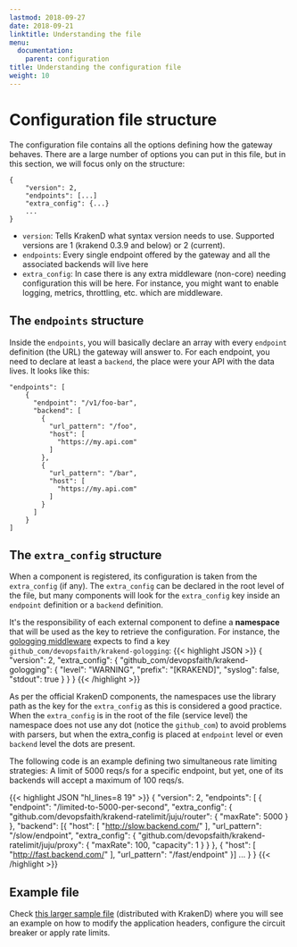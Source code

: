 ```yaml
---
lastmod: 2018-09-27
date: 2018-09-21
linktitle: Understanding the file
menu:
  documentation:
    parent: configuration
title: Understanding the configuration file
weight: 10
---
```


# Configuration file structure
The configuration file contains all the options defining how the gateway behaves. There are a large number of options you can put in this file, but in this section, we will focus only on the structure:

	{
	    "version": 2,
	    "endpoints": [...]
	    "extra_config": {...}
	    ...
	}

- `version`: Tells KrakenD what syntax version needs to use. Supported versions are 1 (krakend 0.3.9 and below) or 2 (current).
- `endpoints`: Every single endpoint offered by the gateway and all the associated backends will live here
- `extra_config`: In case there is any extra middleware (non-core) needing configuration this will be here. For instance, you might want to enable logging, metrics, throttling, etc. which are middleware.

## The `endpoints` structure
Inside the `endpoints`, you will basically declare an array with every `endpoint` definition (the URL) the gateway will answer to. For each endpoint, you need to declare at least a `backend`, the place were your API with the data lives. It looks like this:

	"endpoints": [
	    {
	      "endpoint": "/v1/foo-bar",
	      "backend": [
	        {
	          "url_pattern": "/foo",
	          "host": [
	            "https://my.api.com"
	          ]
	        },
	        {
	          "url_pattern": "/bar",
	          "host": [
	            "https://my.api.com"
	          ]
	        }
	      ]
	    }
  	]

## The `extra_config` structure
When a component is registered, its configuration is taken from the `extra_config` (if any). The `extra_config` can be declared in the root level of the file, but many components will look for the `extra_config` key inside an `endpoint` definition or a `backend` definition.

It's the responsibility of each external component to define a **namespace** that will be used as the key to retrieve the configuration. For instance, the [gologging middleware](https://github.com/devopsfaith/krakend-gologging) expects to find a key `github_com/devopsfaith/krakend-gologging`:
{{< highlight JSON >}}
{
	"version": 2,
	"extra_config": {
	    "github_com/devopsfaith/krakend-gologging": {
	      "level": "WARNING",
	      "prefix": "[KRAKEND]",
	      "syslog": false,
	      "stdout": true
	    }
	}
}
{{< /highlight >}}

As per the official KrakenD components, the namespaces use the library path as the key for the `extra_config` as this is considered a good practice. When the `extra_config` is in the root of the file (service level) the namespace does not use any dot (notice the `github_com`) to avoid problems with parsers, but when the extra_config is placed at `endpoint` level or even `backend` level the dots are present.

The following code is an example defining two simultaneous rate limiting strategies: A limit of 5000 reqs/s for a specific endpoint, but yet, one of its backends will accept a maximum of 100 reqs/s.

{{< highlight JSON "hl_lines=8 19" >}}
{
	"version": 2,
	"endpoints": [
	{
		"endpoint": "/limited-to-5000-per-second",
		"extra_config": {
			"github.com/devopsfaith/krakend-ratelimit/juju/router": {
				"maxRate": 5000
			}
		},
		"backend":
		[{
			"host": [
				"http://slow.backend.com/"
			],
			"url_pattern": "/slow/endpoint",
			"extra_config": {
				"github.com/devopsfaith/krakend-ratelimit/juju/proxy": {
					"maxRate": 100,
					"capacity": 1
				}
			}
		},
		{
			"host": [
				"http://fast.backend.com/"
			],
			"url_pattern": "/fast/endpoint"
		}]
		...
	}
}
{{< /highlight >}}
## Example file

Check [this larger sample file](https://github.com/devopsfaith/krakend-ce/blob/master/krakend.json) (distributed with KrakenD) where you will see an example on how to modify the application headers, configure the circuit breaker or apply rate limits.
